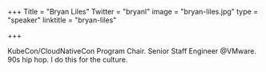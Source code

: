 +++
Title = "Bryan Liles"
Twitter = "bryanl"
image = "bryan-liles.jpg"
type = "speaker"
linktitle = "bryan-liles"

+++

KubeCon/CloudNativeCon Program Chair. Senior Staff Engineer @VMware. 90s hip hop. I do this for the culture.
